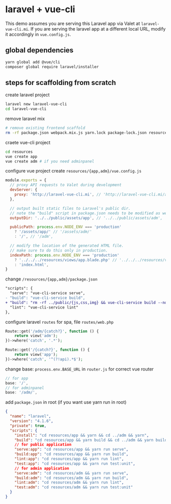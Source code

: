 # laravel + vue-cli
This demo assumes you are serving this Laravel app via Valet at `laravel-vue-cli.mi`. If you are serving the laravel app at a different local URL, modify it accordingly in `vue.config.js`.

## global dependencies
```bash
yarn global add @vue/cli
composer global require laravel/installer
```

## steps for scaffolding from scratch
create laravel project
```bash
laravel new laravel-vue-cli
cd laravel-vue-cli
```

remove laravel mix
```bash
# remove existing frontend scaffold
rm -rf package.json webpack.mix.js yarn.lock package-lock.json resources/js resources/sass
```

craete vue-cli project
```bash
cd resources
vue create app
vue create adm # if you need adminpanel
```

configure vue project
create `resources/{app,adm}/vue.config.js`
```js
module.exports = {
  // proxy API requests to Valet during development
  devServer: {
    proxy: 'http://laravel-vue-cli.mi', // 'http://laravel-vue-cli.mi/adm',
  },

  // output built static files to Laravel's public dir.
  // note the "build" script in package.json needs to be modified as well.
  outputDir: '../../public/assets/app', // '../../public/assets/adm',

  publicPath: process.env.NODE_ENV === 'production'
    ? '/assets/app/' // '/assets/adm/'
    : '/', // '/adm',

  // modify the location of the generated HTML file.
  // make sure to do this only in production.
  indexPath: process.env.NODE_ENV === 'production'
    ? '../../../resources/views/app.blade.php' // '../../../resources/views/adm.blade.php'
    : 'index.html',
}
```

change `/resources/{app,adm}/package.json`
``` diff
"scripts": {
  "serve": "vue-cli-service serve",
- "build": "vue-cli-service build",
+ "build": "rm -rf ../public/{js,css,img} && vue-cli-service build --no-clean",
  "lint": "vue-cli-service lint"
},
```

configure laravel `routes` for spa, file `routes/web.php`
```php
Route::get('/adm/{catch?}', function () {
    return view('adm');
})->where('catch', '.*');

Route::get('/{catch?}', function () {
    return view('app');
})->where('catch', '^(?!api).*$');
```

change base: `process.env.BASE_URL` in `router.js` for correct vue router
```js
// for app
base: '/',
// for adminpanel
base: '/adm/',
```

add `package.json` in root (if you want use yarn run in root)
```json
{
  "name": "laravel",
  "version": "4.1.6",
  "private": true,
  "scripts": {
    "install": "cd resources/app && yarn && cd ../adm && yarn",
    "build": "cd resources/app && yarn build && cd ../adm && yarn build",
    // for public application
    "serve:app": "cd resources/app && yarn run serve",
    "build:app": "cd resources/app && yarn run build",
    "lint:app": "cd resources/app && yarn run lint",
    "test:app": "cd resources/app && yarn run test:unit",
    // for admin application
    "serve:adm": "cd resources/adm && yarn run serve",
    "build:adm": "cd resources/adm && yarn run build",
    "lint:adm": "cd resources/adm && yarn run lint",
    "test:adm": "cd resources/adm && yarn run test:unit"
  }
}
```
